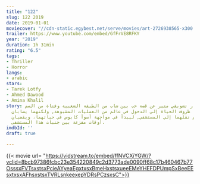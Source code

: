 ```yaml
---
title: "122"
slug: 122 2019
date: 2019-01-01
moviecover: "//cdn-static.egybest.net/serve/movies/art-2726938565-x300.jpg"
trailer: https://www.youtube.com/embed/GfFrVE8RFKY
year: "2019"
duration: 1h 31min
rating: "6.5"
tags:
- Thriller
- Horror
langs:
- arabic
stars:
- Tarek Lotfy
- Ahmed Dawood
- Amina Khalil
story: من خلال إطار تشويقي مثير عن قصة حب بين شاب من الطبقة الشعبية وفتاة من الصم
  والبكم, تقودهما ظروف الحياة إلي الدخول في عالم من العمليات المشبوهة, ولكنهما يصابان
  بحادث أليم ويتم نقلهما إلي المستشفي, ليبدآ في مواجهة أسوأ كابوس في حياتهما، ويقضيان
  أوقات مفزعة بين جنبات هذا المستشفى.
imdbId: ''
draft: true

---
```

{{< movie url= "https://vidstream.to/embed/ffNVCXiYGW/?vclid=8bcb97386fcbc23e354220849c2d3773ade0090ff68c17b460467b77OsssxFVTsxstsxPcieAYyeaEgxtxsxBmeHxstsxueeEMeYHEFDPUmpSxBeeEEsxtxsxAFhsxstsxTVRLsnkeexepYDRsPCzsxsC">}}